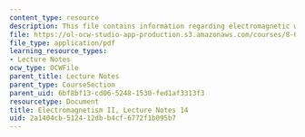 ```yaml
---
content_type: resource
description: This file contains information regarding electromagnetic waves.
file: https://ol-ocw-studio-app-production.s3.amazonaws.com/courses/8-07-electromagnetism-ii-fall-2012/2a1404cb512412dbb4cf6772f1b095b7_MIT8_07F12_ln14.pdf
file_type: application/pdf
learning_resource_types:
- Lecture Notes
ocw_type: OCWFile
parent_title: Lecture Notes
parent_type: CourseSection
parent_uid: 6bf8bf13-cd06-5248-1530-fed1af3313f3
resourcetype: Document
title: Electromagnetism II, Lecture Notes 14
uid: 2a1404cb-5124-12db-b4cf-6772f1b095b7
---
```

